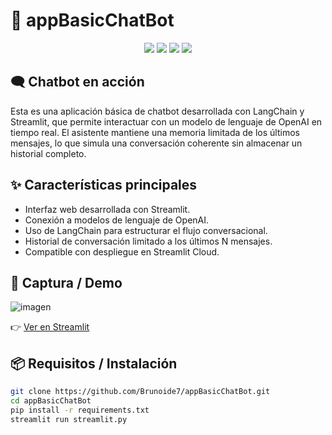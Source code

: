 # 🧠 appBasicChatBot

<p align="center">
  <img src="https://img.shields.io/badge/Python-3776AB?style=for-the-badge&logo=python&logoColor=white" />
  <img src="https://img.shields.io/badge/LangChain-blue?style=for-the-badge&logo=langchain&logoColor=white" />
  <img src="https://img.shields.io/badge/Streamlit-FF4B4B?style=for-the-badge&logo=streamlit&logoColor=white" />
  <img src="https://img.shields.io/badge/OpenAI-412991?style=for-the-badge&logo=openai&logoColor=white" />
</p>

## 🗨️ Chatbot en acción

Esta es una aplicación básica de chatbot desarrollada con LangChain y Streamlit, que permite interactuar con un modelo de lenguaje de OpenAI en tiempo real. El asistente mantiene una memoria limitada de los últimos mensajes, lo que simula una conversación coherente sin almacenar un historial completo.

## ✨ Características principales
- Interfaz web desarrollada con Streamlit.
- Conexión a modelos de lenguaje de OpenAI.
- Uso de LangChain para estructurar el flujo conversacional.
- Historial de conversación limitado a los últimos N mensajes.
- Compatible con despliegue en Streamlit Cloud.

## 📸 Captura / Demo

![imagen](https://github.com/user-attachments/assets/60926aae-b67c-4f92-9d1e-24ff010726f3)

👉 [Ver en Streamlit](https://appbasicchatbot.streamlit.app/)

## 📦 Requisitos / Instalación

```bash
git clone https://github.com/Brunoide7/appBasicChatBot.git
cd appBasicChatBot
pip install -r requirements.txt
streamlit run streamlit.py
```




